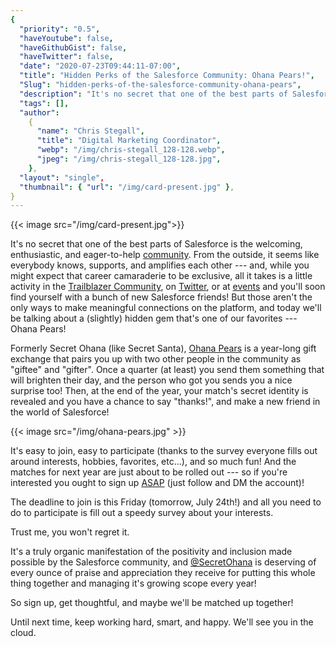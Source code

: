 ```yaml
---
{
  "priority": "0.5",
  "haveYoutube": false,
  "haveGithubGist": false,
  "haveTwitter": false,
  "date": "2020-07-23T09:44:11-07:00",
  "title": "Hidden Perks of the Salesforce Community: Ohana Pears!",
  "Slug": "hidden-perks-of-the-salesforce-community-ohana-pears",
  "description": "It's no secret that one of the best parts of Salesforce is the welcoming, enthusiastic, and eager-to-help community.",
  "tags": [],
  "author":
    {
      "name": "Chris Stegall",
      "title": "Digital Marketing Coordinator",
      "webp": "/img/chris-stegall_128-128.webp",
      "jpeg": "/img/chris-stegall_128-128.jpg",
    },
  "layout": "single",
  "thumbnail": { "url": "/img/card-present.jpg" },
}
---
```


{{< image src="/img/card-present.jpg">}}

It's no secret that one of the best parts of Salesforce is the welcoming, enthusiastic, and eager-to-help [community](https://trailblazers.salesforce.com/). From the outside, it seems like everybody knows, supports, and amplifies each other --- and, while you might expect that career camaraderie to be exclusive, all it takes is a little activity in the [Trailblazer Community](https://trailblazers.salesforce.com/), on [Twitter](https://twitter.com/mkpartners), or at [events](https://medium.com/creme-de-la-crm/mark-your-calendars-best-upcoming-events-july-20-2020-july-24-2020-57bff213f727) and you'll soon find yourself with a bunch of new Salesforce friends! But those aren't the only ways to make meaningful connections on the platform, and today we'll be talking about a (slightly) hidden gem that's one of our favorites --- Ohana Pears!

Formerly Secret Ohana (like Secret Santa), [Ohana Pears](https://twitter.com/Secret_Ohana) is a year-long gift exchange that pairs you up with two other people in the community as "giftee" and "gifter". Once a quarter (at least) you send them something that will brighten their day, and the person who got you sends you a nice surprise too! Then, at the end of the year, your match's secret identity is revealed and you have a chance to say "thanks!", and make a new friend in the world of Salesforce!

{{< image src="/img/ohana-pears.jpg" >}}

It's easy to join, easy to participate (thanks to the survey everyone fills out around interests, hobbies, favorites, etc...), and so much fun! And the matches for next year are just about to be rolled out --- so if you're interested you ought to sign up [ASAP](https://twitter.com/Secret_Ohana) (just follow and DM the account)!

The deadline to join is this Friday (tomorrow, July 24th!) and all you need to do to participate is fill out a speedy survey about your interests.

Trust me, you won't regret it.

It's a truly organic manifestation of the positivity and inclusion made possible by the Salesforce community, and [@SecretOhana](https://twitter.com/Secret_Ohana) is deserving of every ounce of praise and appreciation they receive for putting this whole thing together and managing it's growing scope every year!

So sign up, get thoughtful, and maybe we'll be matched up together!

Until next time, keep working hard, smart, and happy. We'll see you in the cloud.
